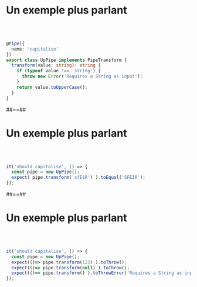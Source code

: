 <!-- .slide: class="sfeir-basic-slide with-code" -->
# Un exemple plus parlant
<br><br>
```typescript
@Pipe({
  name: 'capitalise'
})
export class UpPipe implements PipeTransform {
  transform(value: string): string {
    if (typeof value !== 'string') {
      throw new Error('Requires a String as input');
    }
    return value.toUpperCase();
  }
}
```
<!-- .element: class="big-code" -->

##==##

<!-- .slide: class="sfeir-basic-slide with-code" -->
# Un exemple plus parlant
<br><br>
```typescript
it('should capitalise', () => {
  const pipe = new UpPipe();
  expect( pipe.transform('sfEiR') ).toEqual('SFEIR');
});
```
<!-- .element: class="big-code" -->

##==##

<!-- .slide: class="sfeir-basic-slide with-code" -->
# Un exemple plus parlant
<br><br>
```typescript
it('should capitalise', () => {
  const pipe = new UpPipe();
  expect(()=> pipe.transform(123) ).toThrow();
  expect(()=> pipe.transform(null) ).toThrow();
  expect(()=> pipe.transform() ).toThrowError('Requires a String as input');
});
```
<!-- .element: class="big-code" -->
